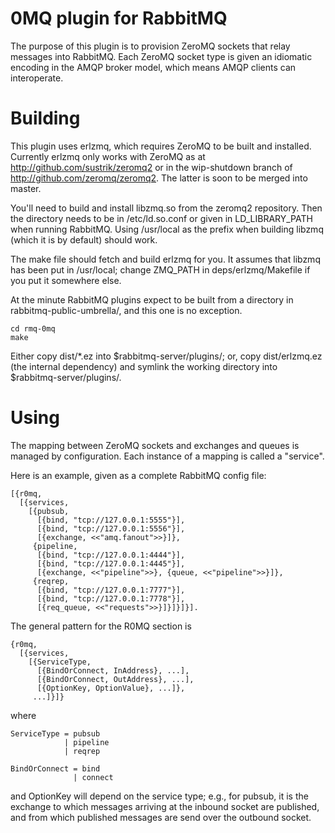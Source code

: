 # 0MQ plugin for RabbitMQ

The purpose of this plugin is to provision ZeroMQ sockets that relay
messages into RabbitMQ. Each ZeroMQ socket type is given an idiomatic
encoding in the AMQP broker model, which means AMQP clients can
interoperate.

# Building

This plugin uses erlzmq, which requires ZeroMQ to be built and
installed.  Currently erlzmq only works with ZeroMQ as
at http://github.com/sustrik/zeromq2 or in the wip-shutdown branch of
http://github.com/zeromq/zeromq2. The latter is soon to be merged
into master.

You'll need to build and install libzmq.so from the zeromq2
repository. Then the directory needs to be in /etc/ld.so.conf or given
in LD_LIBRARY_PATH when running RabbitMQ. Using /usr/local as the
prefix when building libzmq (which it is by default) should work.

The make file should fetch and build erlzmq for you. It assumes that
libzmq has been put in /usr/local; change ZMQ_PATH in
deps/erlzmq/Makefile if you put it somewhere else.

At the minute RabbitMQ plugins expect to be built from a directory in
rabbitmq-public-umbrella/, and this one is no exception.

    cd rmq-0mq
    make

Either copy dist/*.ez into $rabbitmq-server/plugins/; or, copy
dist/erlzmq.ez (the internal dependency) and symlink the working
directory into $rabbitmq-server/plugins/.

# Using

The mapping between ZeroMQ sockets and exchanges and queues is managed
by configuration. Each instance of a mapping is called a "service".

Here is an example, given as a complete RabbitMQ config file:

    [{r0mq,
      [{services,
        [{pubsub,
          [{bind, "tcp://127.0.0.1:5555"}],
          [{bind, "tcp://127.0.0.1:5556"}],
          [{exchange, <<"amq.fanout">>}]},
         {pipeline,
          [{bind, "tcp://127.0.0.1:4444"}],
          [{bind, "tcp://127.0.0.1:4445"}],
          [{exchange, <<"pipeline">>}, {queue, <<"pipeline">>}]},
         {reqrep,
          [{bind, "tcp://127.0.0.1:7777"}],
          [{bind, "tcp://127.0.0.1:7778"}],
          [{req_queue, <<"requests">>}]}]}]}].

The general pattern for the R0MQ section is

    {r0mq,
      [{services,
        [{ServiceType,
          [{BindOrConnect, InAddress}, ...],
          [{BindOrConnect, OutAddress}, ...],
          [{OptionKey, OptionValue}, ...]},
         ...]}]}

where

    ServiceType = pubsub
                | pipeline
                | reqrep

    BindOrConnect = bind
                  | connect

and OptionKey will depend on the service type; e.g., for pubsub,
it is the exchange to which messages arriving at the inbound socket
are published, and from which published messages are send over the
outbound socket.
